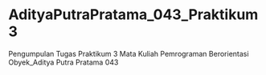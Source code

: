 # AdityaPutraPratama_043_Praktikum3
Pengumpulan Tugas Praktikum 3 Mata Kuliah Pemrograman Berorientasi Obyek_Aditya Putra Pratama 043
